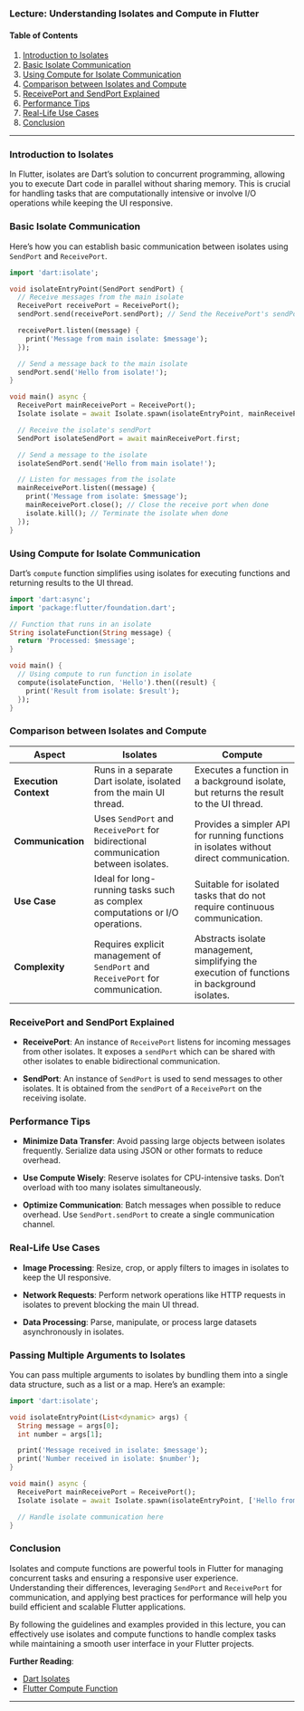 
### Lecture: Understanding Isolates and Compute in Flutter

#### Table of Contents
1. [Introduction to Isolates](#introduction-to-isolates)
2. [Basic Isolate Communication](#basic-isolate-communication)
3. [Using Compute for Isolate Communication](#using-compute-for-isolate-communication)
4. [Comparison between Isolates and Compute](#comparison-between-isolates-and-compute)
5. [ReceivePort and SendPort Explained](#receiveport-and-sendport-explained)
6. [Performance Tips](#performance-tips)
7. [Real-Life Use Cases](#real-life-use-cases)
8. [Conclusion](#conclusion)

---

### Introduction to Isolates <a name="introduction-to-isolates"></a>

In Flutter, isolates are Dart’s solution to concurrent programming, allowing you to execute Dart code in parallel without sharing memory. This is crucial for handling tasks that are computationally intensive or involve I/O operations while keeping the UI responsive.

### Basic Isolate Communication <a name="basic-isolate-communication"></a>

Here’s how you can establish basic communication between isolates using `SendPort` and `ReceivePort`.

```dart
import 'dart:isolate';

void isolateEntryPoint(SendPort sendPort) {
  // Receive messages from the main isolate
  ReceivePort receivePort = ReceivePort();
  sendPort.send(receivePort.sendPort); // Send the ReceivePort's sendPort to the main isolate

  receivePort.listen((message) {
    print('Message from main isolate: $message');
  });

  // Send a message back to the main isolate
  sendPort.send('Hello from isolate!');
}

void main() async {
  ReceivePort mainReceivePort = ReceivePort();
  Isolate isolate = await Isolate.spawn(isolateEntryPoint, mainReceivePort.sendPort);

  // Receive the isolate's sendPort
  SendPort isolateSendPort = await mainReceivePort.first;

  // Send a message to the isolate
  isolateSendPort.send('Hello from main isolate!');

  // Listen for messages from the isolate
  mainReceivePort.listen((message) {
    print('Message from isolate: $message');
    mainReceivePort.close(); // Close the receive port when done
    isolate.kill(); // Terminate the isolate when done
  });
}
```

### Using Compute for Isolate Communication <a name="using-compute-for-isolate-communication"></a>

Dart’s `compute` function simplifies using isolates for executing functions and returning results to the UI thread.

```dart
import 'dart:async';
import 'package:flutter/foundation.dart';

// Function that runs in an isolate
String isolateFunction(String message) {
  return 'Processed: $message';
}

void main() {
  // Using compute to run function in isolate
  compute(isolateFunction, 'Hello').then((result) {
    print('Result from isolate: $result');
  });
}
```

### Comparison between Isolates and Compute <a name="comparison-between-isolates-and-compute"></a>

| **Aspect**                    | **Isolates**                                                                 | **Compute**                                                                 |
|-------------------------------|------------------------------------------------------------------------------|------------------------------------------------------------------------------|
| **Execution Context**         | Runs in a separate Dart isolate, isolated from the main UI thread.           | Executes a function in a background isolate, but returns the result to the UI thread. |
| **Communication**             | Uses `SendPort` and `ReceivePort` for bidirectional communication between isolates. | Provides a simpler API for running functions in isolates without direct communication. |
| **Use Case**                  | Ideal for long-running tasks such as complex computations or I/O operations. | Suitable for isolated tasks that do not require continuous communication.   |
| **Complexity**                | Requires explicit management of `SendPort` and `ReceivePort` for communication. | Abstracts isolate management, simplifying the execution of functions in background isolates. |

### ReceivePort and SendPort Explained <a name="receiveport-and-sendport-explained"></a>

- **ReceivePort**: An instance of `ReceivePort` listens for incoming messages from other isolates. It exposes a `sendPort` which can be shared with other isolates to enable bidirectional communication.

- **SendPort**: An instance of `SendPort` is used to send messages to other isolates. It is obtained from the `sendPort` of a `ReceivePort` on the receiving isolate.

### Performance Tips <a name="performance-tips"></a>

- **Minimize Data Transfer**: Avoid passing large objects between isolates frequently. Serialize data using JSON or other formats to reduce overhead.
  
- **Use Compute Wisely**: Reserve isolates for CPU-intensive tasks. Don’t overload with too many isolates simultaneously.

- **Optimize Communication**: Batch messages when possible to reduce overhead. Use `SendPort.sendPort` to create a single communication channel.

### Real-Life Use Cases <a name="real-life-use-cases"></a>

- **Image Processing**: Resize, crop, or apply filters to images in isolates to keep the UI responsive.
  
- **Network Requests**: Perform network operations like HTTP requests in isolates to prevent blocking the main UI thread.

- **Data Processing**: Parse, manipulate, or process large datasets asynchronously in isolates.

### Passing Multiple Arguments to Isolates

You can pass multiple arguments to isolates by bundling them into a single data structure, such as a list or a map. Here’s an example:

```dart
import 'dart:isolate';

void isolateEntryPoint(List<dynamic> args) {
  String message = args[0];
  int number = args[1];

  print('Message received in isolate: $message');
  print('Number received in isolate: $number');
}

void main() async {
  ReceivePort mainReceivePort = ReceivePort();
  Isolate isolate = await Isolate.spawn(isolateEntryPoint, ['Hello from main', 42]);

  // Handle isolate communication here
}
```

### Conclusion <a name="conclusion"></a>

Isolates and compute functions are powerful tools in Flutter for managing concurrent tasks and ensuring a responsive user experience. Understanding their differences, leveraging `SendPort` and `ReceivePort` for communication, and applying best practices for performance will help you build efficient and scalable Flutter applications.

By following the guidelines and examples provided in this lecture, you can effectively use isolates and compute functions to handle complex tasks while maintaining a smooth user interface in your Flutter projects.

**Further Reading**:
- [Dart Isolates](https://dart.dev/guides/libraries/library-tour#dartisolates)
- [Flutter Compute Function](https://api.flutter.dev/flutter/foundation/compute.html)

---
